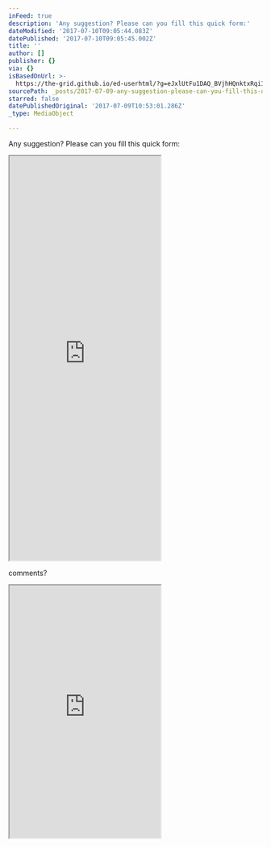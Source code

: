 ```yaml
---
inFeed: true
description: 'Any suggestion? Please can you fill this quick form:'
dateModified: '2017-07-10T09:05:44.083Z'
datePublished: '2017-07-10T09:05:45.002Z'
title: ''
author: []
publisher: {}
via: {}
isBasedOnUrl: >-
  https://the-grid.github.io/ed-userhtml/?g=eJxlUtFu1DAQ_BVjhHQnktxRqiIll0pURQKpVDzwhtBpY2-S7Tl26vX1Lq367zhJCxTevOPx7sx6NiCUAeZShqHH2vku5RY8imofgrNStB7rUrYh9JyvVuw4OGeyZ3KmXLcKbvXtyn5ttRQaAqSd01hK7eGAfuupaYMUHAYzgsS9gSEna8hiWhmndkXAY0g1KuchkLO5dRaLCtSu8W5vdaqccT5_fXL24fLyspirQ0sBC7X3HIvekQ3oi9rZkNbQkRnyz2juMJCC5KMnMAmD5ZTRUz3TmO4xPzntj8WkpMVRZ362jsCkBww1Nlc4Ne7AN2TzdfE3rQetyTZ5PIvTEaic1-hTD5r2nL8foQ6O6YF0aPN36_WbYlKdcg8Ko8uDh75wd-hr4w55S1qjnYf_BtEY6pl41nyYp1fO6CIW1Y6i3clM51xoRzFgQ3RLwBgpnbtPHR__5TQeBlZgsJAiRGcYSrmtDNidPL-CvVWt6FBsVnAuNqw89eFcLOqIj7-zWIoHcQde3HJyw8ltwokutVP7Lq4qEQ2VOosdPxkcgYvhi06EwggqjxDwCY_E8ILIF8N3aK6hw0SQfkrjNiZsO8VRJqL6k0LsKtQvMygLQfXiVUNZNGYWOiG9XD6IGy4VPkNyNiOXRcSzOIX0dGKvyuqtnLvecGx1Wzbhv1c_1j_jTdZHOTZcx4xnZGOgwsWoAhfjMpbiUTwu44o2q6fF_QINyDWK
sourcePath: _posts/2017-07-09-any-suggestion-please-can-you-fill-this-quick-form.md
starred: false
datePublishedOriginal: '2017-07-09T10:53:01.286Z'
_type: MediaObject

---
```

Any suggestion? Please can you fill this quick form:

<iframe src="https://the-grid.github.io/ed-userhtml/?g=eJxdUs1qwzAMvu8phGG3tk6v-SnsvsEOewEnVhoXOwq2kjaUvvucOIVuJ0sf0vcjXHbs7AnKDpWOj0NW0CuHlZgMXgfyLKChnrHnSlyN5q7SOJkG92uzA9MbNsruQ6MsVsdDtgOnbsaN7hUaA_q1V3WEMhGl2LDF04fWMNPo4WcesCXvYMWhQ4-lTDNQBp4jxnGkEow3lk0IkWPxfo9y_mz6HLIibplzxzkcs-y9AJrQt5auOXRGa-wLeIBpfUx3h4FC9E1xTdWB7MhYgMWW88jiV5JY1MRMbqmYhgR4jX6pHlDK1VV0J7fj1aTn-CQJMDp63ULt29FaAel-YnEnNq_Pbt1J9JXIBATfVKJjHkIuZaDARPbwpDs05CST_P7svzotTqVMmsulGm8Gfj3VRU0qof9Y0dWo_3Im6BIWyrSzxNtyyfWrvP0CY9TAOw" height="800" style=""></iframe>

comments?

<iframe src="https://the-grid.github.io/ed-userhtml/?g=eJxNUcFqwzAMvecrTAZrAq29DXbYkvQQGGOXnnYbYzi23DpN7GA5YWXs36e0Kexm6T2_Jz2V2k7M6io1zSZ4H9NtKai1TUpUwQ5xm5nRqWi9y_Sa4Zq4OftJGJtkYC3VpkVWMc33EF866MFFrE_vcr-TPWSYf9x9FsS2hmX_OfXpTWcklbMAcQxu5ixCKoCMsPBIoSCAW02Y1Rcax6CoTIVQ3jlQkRupoPH-yB1EAe7rtRaoj7zFm2_T9F11fztBQFqimh74UzrL0Nx8kIE8dl4Dtw4hxBqMD5Ate-VF8ptpr8Z5kjVbXRJZ0evqt2mRfFZ5XpRiyStJyjlS1UnEc6rK9-dUUqZllJtDAFOlhxiHZyHQY_S-4wfohgV3Yz9Ql_4-Xm_xB2bAiqw" height="500" style=""></iframe>
